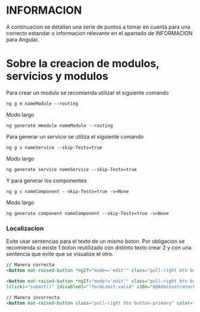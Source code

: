 # INFORMACION
A continuacion se detallan una serie de puntos a tomar en cuenta para una correcto estandar o informacion relevante en el apartado de INFORMACION para Angular.

# Sobre la creacion de modulos, servicios y modulos
Para crear un modulo se recomienda utilizar el siguiente comando
```
ng g m nameModule --routing
```

Modo largo
```
ng generate mmodule nameModule --routing
```

Para generar un servicio se utiliza el siguiente comando
```
ng g s nameService --skip-Tests=true
```
Modo largo
```
ng generate service nameService --skip-Tests=true
```

Y para generar los componentes
```
ng g c nameComponent --skip-Tests=true -v=None
```
Modo largo
```
ng generate component nameComponent --skip-Tests=true -v=None
```


### Localizacion
Evite usar sentencias para el texto de un mismo boton. Por obligacion se recomienda si existe 1 boton reutilizado con distinto texto crear 2 y con una sentencia que evite que se visualize el otro.


```html
// Manera correcta
<button mat-raised-button *ngIf="mode=='edit'" class="pull-right btn button-primary" color="primary" ngbTooltip="Editar"  (click)="submit()" [disabled]="!formLimit.valid" i18n="@@AdministratorLimitBUTTONOne">Editar</button>

<button mat-raised-button *ngIf="mode!='edit'" class="pull-right btn button-primary" color="primary" ngbTooltip="Agregar"
(click)="submit()" [disabled]="!formLimit.valid" i18n="@@AdministratorLimitBUTTONTwo">Agregar</button>
```

```html
// Manera incorrecta
<button mat-raised-button class="pull-right btn button-primary" color="primary" ngbTooltip="Agregar" (click)="submit()" [disabled]="!formLimit.valid">{mode=='edit'?"Editar":"Agregar"}}</button>
```
